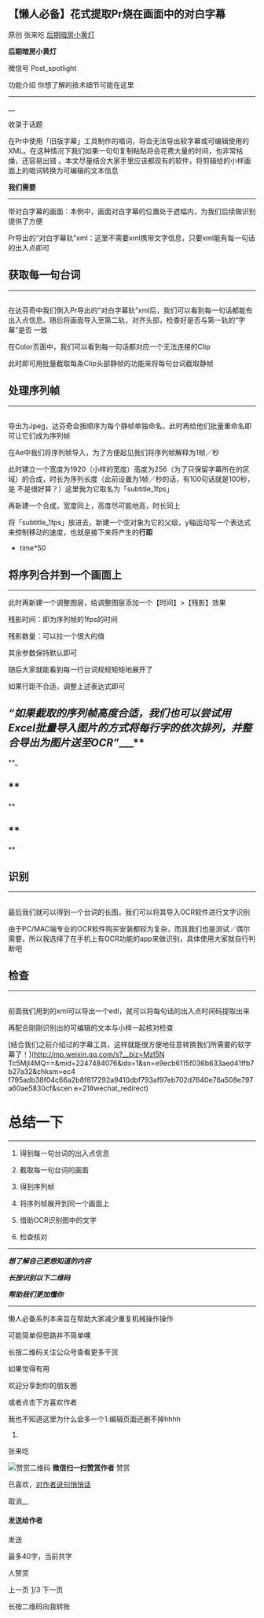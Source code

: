 ##  【懒人必备】花式提取Pr烧在画面中的对白字幕

原创 张来吃 [ 后期暗房小黄灯 ](javascript:void\(0\);)

**后期暗房小黄灯** ![]()

微信号 Post_spotlight

功能介绍 你想了解的技术细节可能在这里

__ __

__

收录于话题

在Pr中使用「旧版字幕」工具制作的唱词，将会无法导出软字幕或可编辑使用的XML。在这种情况下我们如果一句句复制粘贴将会花费大量的时间，也非常枯燥，还容易出错
。本文尽量结合大家手里应该都现有的软件，将剪辑给的小样画面上的唱词转换为可编辑的文本信息  

  

  

**我们需要**

* * *

  

带对白字幕的画面：本例中，画面对白字幕的位置处于遮幅内，为我们后续做识别提供了方便

Pr导出的“对白字幕轨”xml：这里不需要xml携带文字信息，只要xml能有每一句话的出入点即可

  

## **获取每一句台词**

* * *

##  

在达芬奇中我们倒入Pr导出的“对白字幕轨”xml后，我们可以看到每一句话都能有出入点信息。随后将画面导入至第二轨，对齐头部，检查好是否与第一轨的“字幕”是否
一致

  

在Color页面中，我们可以看到每一句话都对应一个无法连接的Clip  

  

此时即可用批量截取每条Clip头部静帧的功能来将每句台词截取静帧

  

  

  

## **处理序列帧**

* * *

##  

导出为Jpeg，达芬奇会按顺序为每个静帧单独命名，此时再给他们批量重命名即可让它们成为序列帧  

  

在Ae中我们将序列帧导入，为了方便起见我们将序列帧解释为1帧／秒  

  

此时建立一个宽度为1920（小样的宽度）高度为256（为了只保留字幕所在的区域）的合成，时长为序列长度（此前设置为1帧／秒的话，有100句话就是100秒，是
不是很好算？）这里我为它取名为「subtitle_1fps」

  

再新建一个合成，宽度同上，高度尽可能地高，时长同上

  

将「subtitle_1fps」放进去，新建一个空对象为它的父级，y轴运动写一个表达式来控制移动的速度，也就是接下来将产生的**行距**

  * 
    time*50

##  

## **将序列合并到一个画面上**

* * *

  

此时再新建一个调整图层，给调整图层添加一个【时间】>【残影】效果

残影时间：即为序列帧的1fps的时间

残影数量：可以拉一个很大的值

其余参数保持默认即可

  

随后大家就能看到每一行台词规规矩矩地展开了

如果行距不合适，调整上述表达式即可  

  

  

  

## _“如果截取的序列帧高度合适，我们也可以尝试用Excel批量导入图片的方式将每行字的依次排列，并整合导出为图片送至OCR”____**  
**_

## **  
**

## **  
**

## **识别**

* * *

##  

最后我们就可以得到一个台词的长图，我们可以将其导入OCR软件进行文字识别  

由于PC/MAC端专业的OCR软件购买安装都较为复杂，而且我们也是测试／偶尔需要，所以我选择了在手机上有OCR功能的app来做识别，具体使用大家就自行判断吧

##  

## **检查**

* * *

##  

前面我们用到的xml可以导出一个edl，就可以将每句话的出入点时间码提取出来

再配合刚刚识别出的可编辑的文本与小样一起核对检查

[结合我们之前介绍过的字幕工具，这样就能很方便地任意转换我们所需要的软字幕了！](http://mp.weixin.qq.com/s?__biz=MzI5N
Tc5MjI4MQ==&mid=2247484076&idx=1&sn=e9ecb6115f036b633aed41ffb7b27a32&chksm=ec4
f795adb38f04c66a2b8f817292a9410dbf793af97eb702d7640e76a508e797a60ae5830cf&scen
e=21#wechat_redirect)

#  

# **总结一下**

* * *

  

  1. 得到每一句台词的出入点信息

  2. 截取每一句台词的画面

  3. 得到序列帧

  4. 将序列帧展开到同一个画面上

  5. 借助OCR识别图中的文字

  6. 检查核对

  

* * *

  

**_想了解自己更想知道的内容_**  

**_长按识别以下二维码_**  

**_帮助我们更加懂你_**

  

  

  

  

* * *

  

懒人必备系列本来旨在帮助大家减少重复机械操作操作

可能简单但思路并不简单噢

长按二维码关注公众号查看更多干货

如果觉得有用

欢迎分享到你的朋友圈

或者点击下方喜欢作者

  

  

  

  

  

  

  

  

  

  

  

  

  

  

  

  

  

  

  

  

  

  

  

  

我也不知道这里为什么会多一个1.编辑页面还删不掉hhhh

  1. ![]()

张来吃

![赞赏二维码]() **微信扫一扫赞赏作者** 赞赏

已喜欢，[对作者说句悄悄话](javascript:;)

取消__

#### 发送给作者

发送

最多40字，当前共字

 人赞赏

上一页 [1](javascript:;)/3 下一页

长按二维码向我转账

